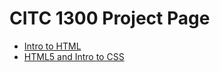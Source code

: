 # CITC 1300 Project Page

<ul>
    <li><a href="intro_to_html/index.html" target=_blank>Intro to HTML</a></li>
    <li><a href="HTML5_intro_to_css/index.html" target=_blank>HTML5 and Intro to CSS</a></li>
</ul>